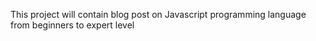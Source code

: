 This project will contain blog post on Javascript programming language from beginners to expert level
